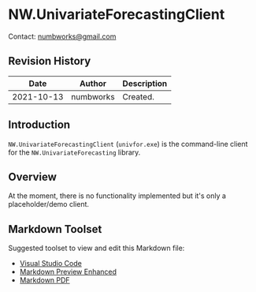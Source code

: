 # NW.UnivariateForecastingClient
Contact: numbworks@gmail.com

## Revision History

| Date | Author | Description |
|---|---|---|
| 2021-10-13 | numbworks | Created. |

## Introduction

`NW.UnivariateForecastingClient` (`univfor.exe`) is the command-line client for the `NW.UnivariateForecasting` library.

## Overview

At the moment, there is no functionality implemented but it's only a placeholder/demo client.

## Markdown Toolset

Suggested toolset to view and edit this Markdown file:

- [Visual Studio Code](https://code.visualstudio.com/)
- [Markdown Preview Enhanced](https://marketplace.visualstudio.com/items?itemName=shd101wyy.markdown-preview-enhanced)
- [Markdown PDF](https://marketplace.visualstudio.com/items?itemName=yzane.markdown-pdf)